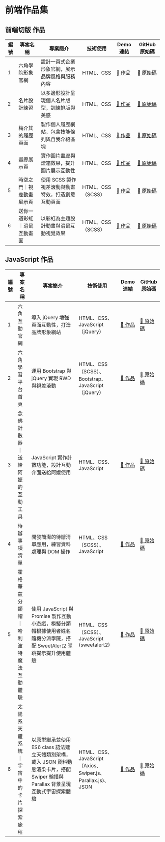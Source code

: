 # 前端作品集

## 前端切版 作品
| 編號 | 專案名稱 | 專案簡介 | 技術使用 | Demo 連結 | GitHub 原始碼 |
|------|-----------|--------------------------------------------------|-------------------------------------------|------------------|-------------------|
| 1 | 六角學院形象官網 | 設計一頁式企業形象官網，展示品牌風格與服務內容 | HTML、CSS | [🔗 作品](https://williamhsieh615.github.io/Front-end/Project1-1/index.html) | [🔗 原始碼](https://github.com/WilliamHsieh615/Front-end/tree/main/Project1-1) |
| 2 | 名片設計練習 | 以多邊形設計呈現個人名片版型，訓練排版與美感 | HTML、CSS | [🔗 作品](https://williamhsieh615.github.io/Front-end/Project1-2/index.html) | [🔗 原始碼](https://github.com/WilliamHsieh615/Front-end/tree/main/Project1-2) |
| 3 | 梅介其的履歷頁面 | 製作個人履歷網站，包含技能條列與自我介紹區塊 | HTML、CSS | [🔗 作品](https://williamhsieh615.github.io/Front-end/Project1-3/index.html) | [🔗 原始碼](https://github.com/WilliamHsieh615/Front-end/tree/main/Project1-3) |
| 4 | 畫廊展示頁 | 實作圖片畫廊與燈箱效果，提升圖片展示互動性 | HTML、CSS | [🔗 作品](https://williamhsieh615.github.io/Front-end/Project1-4/index.html) | [🔗 原始碼](https://github.com/WilliamHsieh615/Front-end/tree/main/Project1-4) |
| 5 | 時空之門｜視差動畫展示頁 | 使用 SCSS 製作視差滾動與動畫特效，打造創意互動頁面 | HTML、CSS（SCSS） | [🔗 作品](https://williamhsieh615.github.io/Front-end/Project1-5/index.html) | [🔗 原始碼](https://github.com/WilliamHsieh615/Front-end/tree/main/Project1-5) |
| 6 | 送你一道彩虹｜滑鼠互動畫面 | 以彩虹為主題設計動畫與滑鼠互動視覺效果 | HTML、CSS（SCSS） | [🔗 作品](https://williamhsieh615.github.io/Front-end/Project1-6/index.html) | [🔗 原始碼](https://github.com/WilliamHsieh615/Front-end/tree/main/Project1-6) |

## JavaScript 作品
| 編號 | 專案名稱 | 專案簡介 | 技術使用 | Demo 連結 | GitHub 原始碼 |
|------|-----------|--------------------------------------------------|-------------------------------------------|------------------|-------------------|
| 1 | 六角互動官網 | 導入 jQuery 增強頁面互動性，打造品牌形象網站 | HTML、CSS、JavaScript（jQuery） | [🔗 作品](https://williamhsieh615.github.io/Front-end/Project2-1/index.html) | [🔗 原始碼](https://github.com/WilliamHsieh615/Front-end/tree/main/Project2-1) |
| 2 | 六角學習平台首頁 | 運用 Bootstrap 與 jQuery 實現 RWD 與視差滾動 | HTML、CSS（SCSS）、Bootstrap、JavaScript（jQuery） | [🔗 作品](https://williamhsieh615.github.io/Front-end/Project2-2/index.html) | [🔗 原始碼](https://github.com/WilliamHsieh615/Front-end/tree/main/Project2-2) |
| 3 | 念佛計數器｜送給阿嬤的互動工具 | JavaScript 實作計數功能，設計互動介面送給阿嬤使用 | HTML、CSS、JavaScript | [🔗 作品](https://williamhsieh615.github.io/Front-end/Project2-3/index.html) | [🔗 原始碼](https://github.com/WilliamHsieh615/Front-end/tree/main/Project2-3) |
| 4 | 待辦事項清單 | 開發簡潔的待辦清單應用，練習資料處理與 DOM 操作 | HTML、CSS（SCSS）、JavaScript | [🔗 作品](https://williamhsieh615.github.io/Front-end/Project2-4/index.html) | [🔗 原始碼](https://github.com/WilliamHsieh615/Front-end/tree/main/Project2-4) |
| 5 | 霍格華茲分類帽｜哈利波特魔法互動體驗 | 使用 JavaScript 與 Promise 製作互動小遊戲，模擬分類帽根據使用者姓名隨機分派學院，搭配 SweetAlert2 彈跳提示提升使用體驗 | HTML、CSS（SCSS）、JavaScript (sweetalert2) | [🔗 作品](https://williamhsieh615.github.io/Front-end/Project2-5/index.html) | [🔗 原始碼](https://github.com/WilliamHsieh615/Front-end/tree/main/Project2-5) |
| 6 | 太陽系天體系統｜宇宙中的卡片探索旅程 | 以原型繼承並使用 ES6 class 語法建立天體類別架構，載入 JSON 資料動態渲染卡片，搭配 Swiper 輪播與 Parallax 背景呈現互動式宇宙探索體驗 | HTML、CSS、JavaScript（Axios、Swiper.js、Parallax.js)、JSON | [🔗 作品](https://williamhsieh615.github.io/Front-end/Project2-6/index.html) | [🔗 原始碼](https://github.com/WilliamHsieh615/Front-end/tree/main/Project2-6) |






